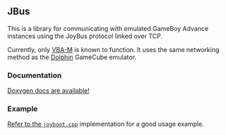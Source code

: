 ## JBus

This is a library for communicating with emulated GameBoy Advance instances
using the JoyBus protocol linked over TCP.

Currently, only [VBA-M](https://github.com/visualboyadvance-m/visualboyadvance-m)
is known to function. It uses the same networking method as the
[Dolphin](https://github.com/dolphin-emu/dolphin) GameCube emulator.

### Documentation

[Doxygen docs are available!](http://axiodl.github.io/jbus)

### Example

[Refer to the `joyboot.cpp`](https://github.com/AxioDL/jbus/blob/master/tools/joyboot.cpp)
implementation for a good usage example.
